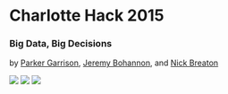 # Charlotte Hack 2015

### Big Data, Big Decisions

by [Parker Garrison](https://github.com/arcanum111), [Jeremy Bohannon](https://github.com/jeremybohannon), and [Nick Breaton](https://github.com/nickbreaton)

<img src="http://i.imgur.com/DnpJ7GR.png" />
<img src="http://i.imgur.com/Qyegkwn.png" />
<img src="http://i.imgur.com/Pb1uUtK.png" />



